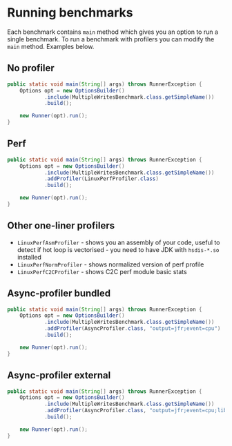 # Running benchmarks 

Each benchmark contains ```main``` method which gives you an option to run a single benchmark.
To run a benchmark with profilers you can modify the ```main``` method. Examples below.

## No profiler

```java
public static void main(String[] args) throws RunnerException {
    Options opt = new OptionsBuilder()
            .include(MultipleWritesBenchmark.class.getSimpleName())
            .build();

    new Runner(opt).run();
}
```

## Perf

```java
public static void main(String[] args) throws RunnerException {
    Options opt = new OptionsBuilder()
            .include(MultipleWritesBenchmark.class.getSimpleName())
            .addProfiler(LinuxPerfProfiler.class)
            .build();

    new Runner(opt).run();
}
```

## Other one-liner profilers

- ```LinuxPerfAsmProfiler``` - shows you an assembly of your code, useful to detect if hot loop is 
  vectorised - you need to have JDK with ```hsdis-*.so``` installed
- ```LinuxPerfNormProfiler``` - shows normalized version of perf profile
- ```LinuxPerfC2CProfiler``` - shows C2C perf module basic stats 

## Async-profiler bundled

```java
public static void main(String[] args) throws RunnerException {
    Options opt = new OptionsBuilder()
            .include(MultipleWritesBenchmark.class.getSimpleName())
            .addProfiler(AsyncProfiler.class, "output=jfr;event=cpu")
            .build();

    new Runner(opt).run();
}
```

## Async-profiler external

```java
public static void main(String[] args) throws RunnerException {
    Options opt = new OptionsBuilder()
            .include(MultipleWritesBenchmark.class.getSimpleName())
            .addProfiler(AsyncProfiler.class, "output=jfr;event=cpu;libPath=/path/to/libasyncProfiler.so")
            .build();

    new Runner(opt).run();
}
```
